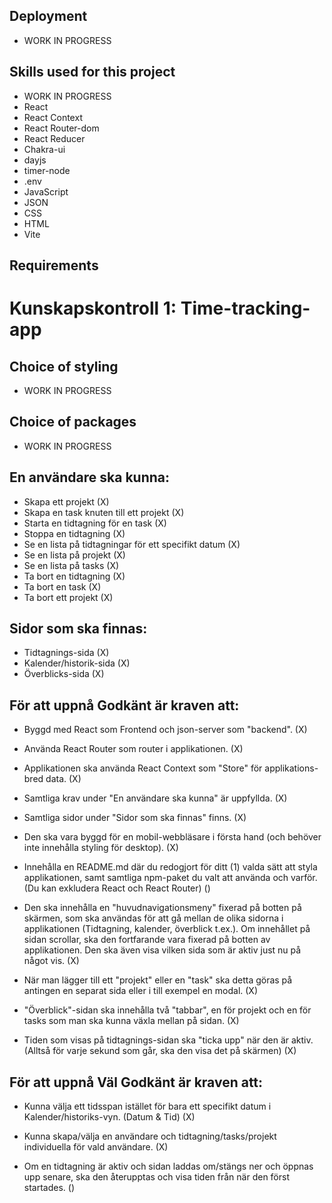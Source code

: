 ## Deployment
* WORK IN PROGRESS

## Skills used for this project
* WORK IN PROGRESS
* React
* React Context 
* React Router-dom
* React Reducer 
* Chakra-ui
* dayjs
* timer-node 
* .env
* JavaScript
* JSON 
* CSS
* HTML 
* Vite

## Requirements

# Kunskapskontroll 1: Time-tracking-app

## Choice of styling
- WORK IN PROGRESS

## Choice of packages
- WORK IN PROGRESS

## En användare ska kunna:
- Skapa ett projekt (X)
- Skapa en task knuten till ett projekt (X)
- Starta en tidtagning för en task (X)
- Stoppa en tidtagning (X)
- Se en lista på tidtagningar för ett specifikt datum (X)
- Se en lista på projekt (X)
- Se en lista på tasks (X)
- Ta bort en tidtagning (X)
- Ta bort en task (X)
- Ta bort ett projekt (X)

## Sidor som ska finnas:
- Tidtagnings-sida (X)
- Kalender/historik-sida (X)
- Överblicks-sida (X)

## För att uppnå Godkänt är kraven att:
- Byggd med React som Frontend och json-server som "backend". (X)

- Använda React Router som router i applikationen. (X)

- Applikationen ska använda React Context som "Store" för applikations-bred data. (X)

- Samtliga krav under "En användare ska kunna" är uppfyllda. (X)

- Samtliga sidor under "Sidor som ska finnas" finns. (X)

- Den ska vara byggd för en mobil-webbläsare i första hand (och behöver inte innehålla styling för desktop). (X)

- Innehålla en README.md där du redogjort för ditt (1) valda sätt att styla applikationen, samt samtliga npm-paket du valt att använda och varför. (Du kan exkludera React och React Router) ()

- Den ska innehålla en "huvudnavigationsmeny" fixerad på botten på skärmen, som ska användas för att gå mellan de olika sidorna i applikationen (Tidtagning, kalender, överblick t.ex.). Om innehållet på sidan scrollar, ska den fortfarande vara fixerad på botten av applikationen. Den ska även visa vilken sida som är aktiv just nu på något vis. (X)

- När man lägger till ett "projekt" eller en "task" ska detta göras på antingen en separat sida eller i till exempel en modal. (X)

- "Överblick"-sidan ska innehålla två "tabbar", en för projekt och en för tasks som man ska kunna växla mellan på sidan. (X)

- Tiden som visas på tidtagnings-sidan ska "ticka upp" när den är aktiv.
  (Alltså för varje sekund som går, ska den visa det på skärmen) (X)


## För att uppnå Väl Godkänt är kraven att:
- Kunna välja ett tidsspan istället för bara ett specifikt datum i Kalender/historiks-vyn. (Datum & Tid) (X)

- Kunna skapa/välja en användare och tidtagning/tasks/projekt individuella för vald användare. (X)

- Om en tidtagning är aktiv och sidan laddas om/stängs ner och öppnas upp senare, ska den återupptas och visa tiden från när den först startades. ()
